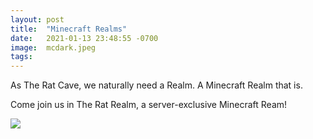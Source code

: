 ```yaml
---
layout: post
title:  "Minecraft Realms"
date:   2021-01-13 23:48:55 -0700
image:  mcdark.jpeg
tags:   
---
```


As The Rat Cave, we naturally need a Realm. A Minecraft Realm that is.

Come join us in The Rat Realm, a server-exclusive Minecraft Ream! 

![]({{site.baseurl}}/img/mchouse.jpeg)

